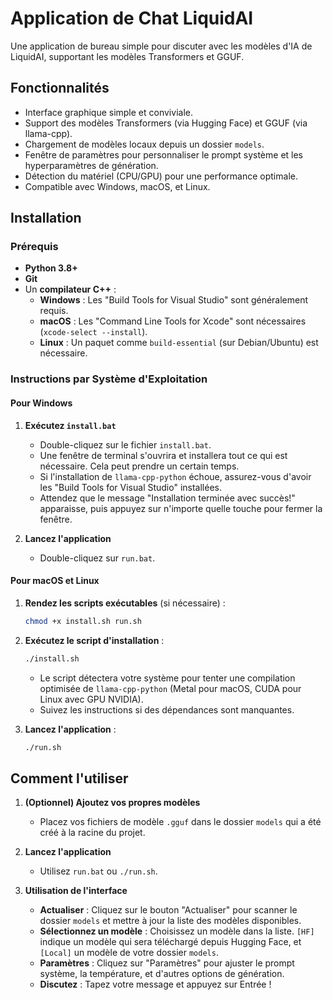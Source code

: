 # Application de Chat LiquidAI

Une application de bureau simple pour discuter avec les modèles d'IA de LiquidAI, supportant les modèles Transformers et GGUF.

## Fonctionnalités

-   Interface graphique simple et conviviale.
-   Support des modèles Transformers (via Hugging Face) et GGUF (via llama-cpp).
-   Chargement de modèles locaux depuis un dossier `models`.
-   Fenêtre de paramètres pour personnaliser le prompt système et les hyperparamètres de génération.
-   Détection du matériel (CPU/GPU) pour une performance optimale.
-   Compatible avec Windows, macOS, et Linux.

## Installation

### Prérequis

-   **Python 3.8+**
-   **Git**
-   Un **compilateur C++** :
    -   **Windows** : Les "Build Tools for Visual Studio" sont généralement requis.
    -   **macOS** : Les "Command Line Tools for Xcode" sont nécessaires (`xcode-select --install`).
    -   **Linux** : Un paquet comme `build-essential` (sur Debian/Ubuntu) est nécessaire.

### Instructions par Système d'Exploitation

#### Pour Windows

1.  **Exécutez `install.bat`**
    -   Double-cliquez sur le fichier `install.bat`.
    -   Une fenêtre de terminal s'ouvrira et installera tout ce qui est nécessaire. Cela peut prendre un certain temps.
    -   Si l'installation de `llama-cpp-python` échoue, assurez-vous d'avoir les "Build Tools for Visual Studio" installées.
    -   Attendez que le message "Installation terminée avec succès!" apparaisse, puis appuyez sur n'importe quelle touche pour fermer la fenêtre.

2.  **Lancez l'application**
    -   Double-cliquez sur `run.bat`.

#### Pour macOS et Linux

1.  **Rendez les scripts exécutables** (si nécessaire) :
    ```bash
    chmod +x install.sh run.sh
    ```

2.  **Exécutez le script d'installation** :
    ```bash
    ./install.sh
    ```
    -   Le script détectera votre système pour tenter une compilation optimisée de `llama-cpp-python` (Metal pour macOS, CUDA pour Linux avec GPU NVIDIA).
    -   Suivez les instructions si des dépendances sont manquantes.

3.  **Lancez l'application** :
    ```bash
    ./run.sh
    ```

## Comment l'utiliser

1.  **(Optionnel) Ajoutez vos propres modèles**
    -   Placez vos fichiers de modèle `.gguf` dans le dossier `models` qui a été créé à la racine du projet.

2.  **Lancez l'application**
    -   Utilisez `run.bat` ou `./run.sh`.

3.  **Utilisation de l'interface**
    -   **Actualiser** : Cliquez sur le bouton "Actualiser" pour scanner le dossier `models` et mettre à jour la liste des modèles disponibles.
    -   **Sélectionnez un modèle** : Choisissez un modèle dans la liste. `[HF]` indique un modèle qui sera téléchargé depuis Hugging Face, et `[Local]` un modèle de votre dossier `models`.
    -   **Paramètres** : Cliquez sur "Paramètres" pour ajuster le prompt système, la température, et d'autres options de génération.
    -   **Discutez** : Tapez votre message et appuyez sur Entrée !
